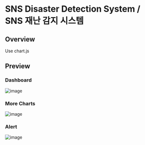 # SNS Disaster Detection System / SNS 재난 감지 시스템

## Overview
Use chart.js

## Preview
### Dashboard
![image](https://user-images.githubusercontent.com/49024048/142773268-ccbc275d-17a2-4808-a9aa-86aafe06c3f3.png)
### More Charts
![image](https://user-images.githubusercontent.com/49024048/142773742-8813fb07-1aa3-4e96-a08a-97bcf9fb7e00.png)
### Alert
![image](https://user-images.githubusercontent.com/49024048/142773559-632b0f23-8b1a-49a8-8b15-327a58f94450.png)
